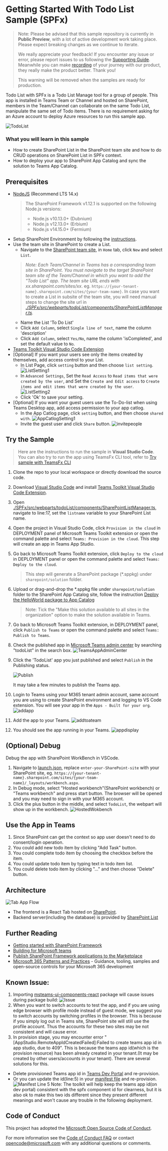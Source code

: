 # Getting Started With Todo List Sample (SPFx)

> Note: Please be advised that this sample repository is currently in **Public Preview**, with a lot of active development work taking place. Please expect breaking changes as we continue to iterate. 
> 
> We really appreciate your feedback! If you encounter any issue or error, please report issues to us following the [Supporting Guide](./../SUPPORT.md). Meanwhile you can make [recording](https://aka.ms/teamsfx-record) of your journey with our product, they really make the product better. Thank you!
>  
> This warning will be removed when the samples are ready for production.

Todo List with SPFx is a Todo List Manage tool for a group of people. This app is installed in Teams Team or Channel and hosted on SharePoint, members in the Team/Channel can collaborate on the same Todo List, manipulate the same set of Todo items. There is no requirement asking for an Azure account to deploy Azure resources to run this sample app.

![TodoList](images/ToDoListCRUD.gif)

### What you will learn in this sample

- How to create SharePoint List in the SharePoint team site and how to do CRUD operations on SharePoint List in SPFx context.
- How to deploy your app to SharePoint App Catalog and sync the solution to Teams App Catalog.

## Prerequisites
* [NodeJS](https://nodejs.org/en/download/releases/) (Recommend LTS 14.x)
    >  The SharePoint Framework v1.12.1 is supported on the following Node.js versions:
    >- Node.js v10.13.0+ (Dubnium)
    >- Node.js v12.13.0+ (Erbium)
    >- Node.js v14.15.0+ (Fermium) 
* Setup SharePoint Environment by following the [instructions](https://docs.microsoft.com/en-us/sharepoint/dev/spfx/set-up-your-developer-tenant).
* Use the team site in SharePoint to create a List.
    - Navigate to the [SharePoint team site](https://support.microsoft.com/en-us/office/create-a-team-site-in-sharepoint-ef10c1e7-15f3-42a3-98aa-b5972711777d), in `Home` tab, click `New` and select `List`.
    > *Note: Each Team/Channel in Teams has a corresponding team site in SharePoint. You must navigate to the target SharePoint team site of the Team/Channel in which you want to add the "Todo List" app. The team site URL ends with xx.sharepoint.com/sites/xx*. eg. `https://{your-tenant-name}.sharepoint.com/sites/{your-team-name}`. 
    > In case you want to create a List in subsite of the team site, you will need manual steps to change the site url in *[./SPFx/src/webparts/todoList/components/SharePointListManager.ts](./SPFx/src/webparts/todoList/components/SharePointListManager.ts).*
    - Name the List 'To Do List'
    - Click `Add Column`, select `Single line of text`, name the column 'description'
    - Click `Add Column`, select `Yes/No`, name the column 'isCompleted', and set the default value to `No`.
* [Teams Toolkit Visual Studio Code Extension](https://aka.ms/teams-toolkit)
* [Optional] If you want your users see only the items created by themselves, add access control to your List.
    - In List Page, click `setting` button and then choose `list setting`.
    ![ListSetting1](images/ListSetting1.png)
    - In `Advanced Settings`, Set the `Read Access` to `Read items that were created by the user`, and Set the `Create and Edit access` to `Create items and edit items that were created by the user`.
    ![ListSetting2](images/ListSetting2.png)
    - Click 'Ok' to save your setting.
* [Optional] If you want your guest users use the To-Do-list when using Teams Desktop app, add access permission to your app catlog.
    - In the App Catlog page, click `setting` button, and then choose `shared with`.
    ![AppCatlogSetting1](images/AppCatlogSetting1.png)
    - Invite the guest user and click `Share` button.
    ![invitepeople](images/invitepeople.png)

## Try the Sample
>Here are the instructions to run the sample in **Visual Studio Code**. You can also try to run the app using TeamsFx CLI tool, refer to [Try sample with TeamsFx CLI](cli.md)
1. Clone the repo to your local workspace or directly download the source code. 
1. Download [Visual Studio Code](https://code.visualstudio.com) and install [Teams Toolkit Visual Studio Code Extension](https://aka.ms/teams-toolkit).
1. Open [./SPFx/src/webparts/todoList/components/SharePointListManager.ts](./SPFx/src/webparts/todoList/components/SharePointListManager.ts), navigate to line:17, set the `listname` variable to your SharePoint List name.
1. Open the project in Visual Studio Code, click `Provision in the cloud` in DEPLOYMENT panel of Microsoft Teams Toolkit extension or open the command palette and select `Teams: Provision in the cloud`. This step will create an app in Teams App Studio.
1. Go back to Microsoft Teams Toolkit extension, click `Deploy to the cloud` in DEPLOYMENT panel or open the command palette and select `Teams: Deploy to the cloud`. 
    > This step will generate a SharePoint package (*.sppkg) under `sharepoint/solution` folder.
1. Upload or drag-and-drop the *.sppkg file under `sharepoint/solution` folder to the SharePoint App Catalog site, follow the instruction [Deploy the HelloWorld package to App Catalog](https://docs.microsoft.com/en-us/sharepoint/dev/spfx/web-parts/get-started/serve-your-web-part-in-a-sharepoint-page#deploy-the-helloworld-package-to-app-catalog)
    > Note: Tick the "Make this solution available to all sites in the organization" option to make the solution available in Teams.
1. Go back to Microsoft Teams Toolkit extension, in DEPLOYMENT panel, click `Publish to Teams` or open the command palette and select `Teams: Publish to Teams`.
1. Check the published app in [Microsoft Teams admin center](https://admin.teams.microsoft.com/policies/manage-apps) by searching "todoList" in the search box.
![TeamsAppAdminCenter](images/TeamsAppAdminCenter.png)
1. Click the 'TodoList' app you just published and select `Publish` in the Publishing status.

    ![Publish](images/Publish.png)

    It may take a few minutes to publish the Teams app.
1. Login to Teams using your M365 tenant admin account, same account you are using to create SharePoint environment and logging to VS Code extension. You will see your app in the `Apps - Built for your org`. 
![addapp](images/addapp.png)
1. Add the app to your Teams.
![addtoateam](images/addtoateam.png)
1. You should see the app running in your Teams.
![appdisplay](images/appdisplay.png)

## (Optional) Debug
Debug the app with SharePoint WorkBench in VSCode.
1. Navigate to [launch.json](.vscode/launch.json), replace `enter-your-SharePoint-site` with your SharePoint site, eg. `https://{your-tenant-name}.sharepoint.com/sites/{your-team-name}/_layouts/workbench.aspx`.
1. In Debug mode, select "Hosted workbench"(SharePoint workbench) or "Teams workbench" and press start button. The browser will be opened and you may need to sign in with your M365 account.
1. Click the plus button in the middle, and select `TodoList`, the webpart will show up in the workbench.
 ![HostedWokbench](images/Workbench.png)

## Use the App in Teams
1. Since SharePoint can get the context so app user doesn't need to do consent/login operation.
2. You could add new todo item by clicking "Add Task" button.
3. You could complete todo item by choosing the checkbox before the item.
4. You could update todo item by typing text in todo item list.
5. You could delete todo item by clicking "..." and then choose "Delete" button.

## Architecture

![Tab App Flow](images/TabAppFlow.jpg)
- The frontend is a React Tab hosted on [SharePoint](https://docs.microsoft.com/en-us/sharepoint/dev/spfx/build-for-teams-overview).
- Backend server(including the database) is provided by [SharePoint List](https://support.microsoft.com/en-us/office/introduction-to-lists-0a1c3ace-def0-44af-b225-cfa8d92c52d7) 

## Further Reading

- [Getting started with SharePoint Framework](https://docs.microsoft.com/en-us/sharepoint/dev/spfx/set-up-your-developer-tenant)
- [Building for Microsoft teams](https://docs.microsoft.com/en-us/sharepoint/dev/spfx/build-for-teams-overview)
- [Publish SharePoint Framework applications to the Marketplace](https://docs.microsoft.com/en-us/sharepoint/dev/spfx/publish-to-marketplace-overview)
- [Microsoft 365 Patterns and Practices](https://aka.ms/m365pnp) - Guidance, tooling, samples and open-source controls for your Microsoft 365 development

## Known Issue:
1. Importing [msteams-ui-components-react](https://www.npmjs.com/package/msteams-ui-components-react) package will cause issues during package build:
![Issue](images/knownissue.png)
2. When you want to switch accounts to test the app, and if you are using edge browser with profile mode instead of guest mode, we suggest you to switch accounts by switching  profiles in the browser. This is because if you simply log out in Teams site, SharePoint site will still use the profile account. Thus the accounts for these two sites may be not consistent and will cause error.
3. In provision stage, you may encounter error "[AppStudio.RemoteAppIdCreatedFailed]:Failed to create teams app id in app studio, due to 409". This is because the teams app id(which is the provision resource) has been already created in your tenant.(It may be created by other users/accounts in your tenant). There are several solutions for this.
 - Delete provisioned Teams app id in [Teams Dev Portal](https://dev.teams.microsoft.com/home) and re-provision.
 - Or you can update the id(line:5) in your [manifest file](./appPackage/manifest.source.json) and re-provision.
    ![Manifest Line 5](images/manifest1.png)
    Note: The toolkit will help keep the teams app id(on dev portal) consistent with the spfx component id for clearness, but it is also ok to make this two ids different since they present different meanings and won't cause any trouble in the following deployment.
    
## Code of Conduct
This project has adopted the [Microsoft Open Source Code of Conduct](https://opensource.microsoft.com/codeofconduct/).

For more information see the [Code of Conduct FAQ](https://opensource.microsoft.com/codeofconduct/faq/) or
contact [opencode@microsoft.com](mailto:opencode@microsoft.com) with any additional questions or comments.
